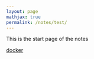 ```yaml
---
layout: page
mathjax: true
permalink: /notes/test/
---
```


This is the start page of the notes

<a href='productive_tools/docker.md'>docker</a><br>

